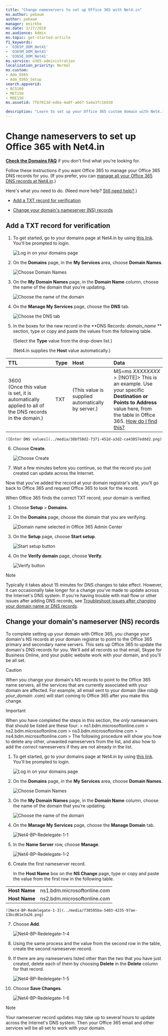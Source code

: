 ```yaml
---
title: "Change nameservers to set up Office 365 with Net4.in"
ms.author: pebaum
author: pebaum
manager: mnirkhe
ms.date: 3/27/2018
ms.audience: Admin
ms.topic: get-started-article
f1_keywords:
- 'O365P_DOM_Net41'
- 'O365M_DOM_Net41'
- 'O365E_DOM_Net41'
ms.service: o365-administration
localization_priority: Normal
ms.custom:
- Adm_O365
- Adm_O365_Setup
search.appverid:
- BCS160
- MET150
- MOE150
ms.assetid: 7fb7013d-ed6a-4a0f-a0d7-5a4e3fc16930

description: "Learn to set up your Office 365 custom domain with Net4.in if you want Office 365 to manage your DNS records."
---
```


# Change nameservers to set up Office 365 with Net4.in

 **[Check the Domains FAQ](../setup/domains-faq.md)** if you don't find what you're looking for. 
  
Follow these instructions if you want Office 365 to manage your Office 365 DNS records for you. (If you prefer, you can [manage all your Office 365 DNS records at Net4.in](https://support.office.com/article/944b89b6-8cc5-441f-add2-6b14160773c5.aspx).)
  
Here's what you need to do. (Need more help? [Still need help?](change-nameservers-at-net4-in.md#BKMK_NeedHelp).)
  
- [Add a TXT record for verification](change-nameservers-at-net4-in.md#BKMK_verify)
    
- [Change your domain's nameserver (NS) records](change-nameservers-at-net4-in.md#BKMK_nameservers)
    
## Add a TXT record for verification
<a name="BKMK_verify"> </a>

1. To get started, go to your domains page at Net4.in by using [this link](https://www.net4.com/aspx/account/my-page.aspx). You'll be prompted to login.
    
    ![Log in on your domains page](../media/60b47c80-9aba-4ca0-993e-833ce23bd7a3.png)
  
2. On the **Domains** page, in the **My Services** area, choose **Domain Names**.
    
    ![Choose Domain Names](../media/a0f074d7-f467-4b2d-a2d4-650575b0aa34.png)
  
3. On the **My Domain Names** page, in the **Domain Name** column, choose the name of the domain that you're updating. 
    
    ![Choose the name of the domain](../media/ce0deb04-9481-40b8-bbbb-cbf7d46a1873.png)
  
4. On the **Manage My Services** page, choose the **DNS** tab. 
    
    ![Choose the DNS tab](../media/a02534d9-8307-47fc-a368-a939007adf37.png)
  
5. In the boxes for the new record in the **DNS Records:  *domain_name* ** section, type or copy and paste the values from the following table. 
    
    (Select the **Type** value from the drop-down list.) 
    
    (Net4.in supplies the **Host** value automatically.) 
    
|**TTL**|**Type**|**Host**|**Data**|
|:-----|:-----|:-----|:-----|
|3600  <br/> (Once this value is set, it is automatically applied to all of the DNS records in the domain.)  <br/> |TXT  <br/> |(This value is supplied automatically by server.)  <br/> |MS=ms *XXXXXXXX*  <br/> > [!NOTE]> This is an example. Use your specific **Destination or Points to Address** value here, from the table in Office 365.           [How do I find this?](../get-help-with-domains/information-for-dns-records.md)          |
   
    ![Enter DNS values](../media/38bf58d2-7371-452d-a3d2-ca43857eddd2.png)
  
6. Choose **Create**.
    
    ![Choose Create](../media/3574bcd0-ee5a-445a-b980-878f207bc3e3.png)
  
7. Wait a few minutes before you continue, so that the record you just created can update across the Internet.
    
Now that you've added the record at your domain registrar's site, you'll go back to Office 365 and request Office 365 to look for the record.
  
When Office 365 finds the correct TXT record, your domain is verified.
  
1. Choose **Setup** \> **Domains**.
    
2. On the **Domains** page, choose the domain that you are verifying. 
    
    ![Domain name selected in Office 365 Admin Center](../media/c61204f1-a025-448b-a2a1-c4d7abee7a06.png)
  
3. On the **Setup** page, choose **Start setup**.
    
    ![Start setup button](../media/5f6578af-ae32-49e8-b283-ec2d080420da.png)
  
4. On the **Verify domain** page, choose **Verify**.
    
    ![Verify button](../media/c256ab1d-03f2-498e-bb63-19e4d49a6b97.png)
  
> [!NOTE]
>  Typically it takes about 15 minutes for DNS changes to take effect. However, it can occasionally take longer for a change you've made to update across the Internet's DNS system. If you're having trouble with mail flow or other issues after adding DNS records, see [Troubleshoot issues after changing your domain name or DNS records](../get-help-with-domains/find-and-fix-issues.md). 
  
## Change your domain's nameserver (NS) records
<a name="BKMK_nameservers"> </a>

To complete setting up your domain with Office 365, you change your domain's NS records at your domain registrar to point to the Office 365 primary and secondary name servers. This sets up Office 365 to update the domain's DNS records for you. We'll add all records so that email, Skype for Business Online, and your public website work with your domain, and you'll be all set.
  
> [!CAUTION]
> When you change your domain's NS records to point to the Office 365 name servers, all the services that are currently associated with your domain are affected. For example, all email sent to your domain (like rob@ *your_domain*  .com) will start coming to Office 365 after you make this change. 
  
> [!IMPORTANT]
>  When you have completed the steps in this section, the  *only*  nameservers that should be listed are these four: >  ns1.bdm.microsoftonline.com >  ns2.bdm.microsoftonline.com >  ns3.bdm.microsoftonline.com >  ns4.bdm.microsoftonline.com >  The following procedure will show you how to delete any other, unwanted nameservers from the list, and also how to add the  *correct*  nameservers if they are not already in the list. 
  
1. To get started, go to your domains page at Net4.in by using [this link](https://www.net4.com/aspx/account/my-page.aspx). You'll be prompted to login.
    
    ![Log in on your domains page](../media/60b47c80-9aba-4ca0-993e-833ce23bd7a3.png)
  
2. On the **Domains** page, in the **My Services** area, choose **Domain Names**.
    
    ![Choose Domain Names](../media/a0f074d7-f467-4b2d-a2d4-650575b0aa34.png)
  
3. On the **My Domain Names** page, in the **Domain Name** column, choose the name of the domain that you're updating. 
    
    ![Choose the name of the domain](../media/ce0deb04-9481-40b8-bbbb-cbf7d46a1873.png)
  
4. On the **Manage My Services** page, choose the **Manage Domain** tab. 
    
    ![Net4-BP-Redelegate-1-1](../media/5925eae4-90b6-4187-8297-765af90dd00d.png)
  
5. In the **Name Server** row, choose **Manage**.
    
    ![Net4-BP-Redelegate-1-2](../media/7972c356-d4bf-49d0-a762-190d33516f07.png)
  
6. Create the first nameserver record.
    
    In the **Host Name** box on the **NS Change** page, type or copy and paste the value from the first row in the following table. 
    
|||
|:-----|:-----|
|**Host Name** <br/> |ns1.bdm.microsoftonline.com  <br/> |
|**Host Name** <br/> |ns2.bdm.microsoftonline.com  <br/> |
   
    ![Net4-BP-Redelegate-1-3](../media/f38595ba-5403-4235-97ae-13bcd61e3a26.png)
  
7. Choose **Add**.
    
    ![Net4-BP-Redelegate-1-4](../media/9796773e-e5d3-4659-a024-21c097132f08.png)
  
8. Using the same process and the value from the second row in the table, create the second nameserver record.
    
9. If there are any nameservers listed other than the two that you have just created, delete each of them by choosing **Delete** in the **Delete** column for that record. 
    
    ![Net4-BP-Redelegate-1-5](../media/fa599169-8066-4214-a4a8-04de4b5c51b1.png)
  
10. Choose **Save Changes**.
    
    ![Net4-BP-Redelegate-1-6](../media/3712bc11-cdb7-46dd-81f2-982a050e77f7.png)
  
> [!NOTE]
> Your nameserver record updates may take up to several hours to update across the Internet's DNS system. Then your Office 365 email and other services will be all set to work with your domain. 
